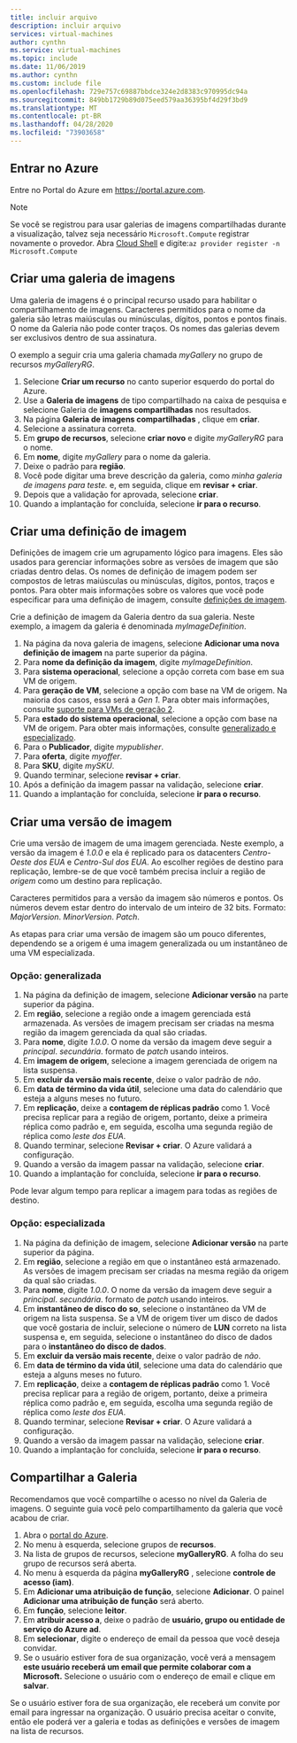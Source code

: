 ```yaml
---
title: incluir arquivo
description: incluir arquivo
services: virtual-machines
author: cynthn
ms.service: virtual-machines
ms.topic: include
ms.date: 11/06/2019
ms.author: cynthn
ms.custom: include file
ms.openlocfilehash: 729e757c69887bbdce324e2d8383c970995dc94a
ms.sourcegitcommit: 849bb1729b89d075eed579aa36395bf4d29f3bd9
ms.translationtype: MT
ms.contentlocale: pt-BR
ms.lasthandoff: 04/28/2020
ms.locfileid: "73903658"
---
```

## <a name="sign-in-to-azure"></a>Entrar no Azure 

Entre no Portal do Azure em https://portal.azure.com.

> [!NOTE]
> Se você se registrou para usar galerias de imagens compartilhadas durante a visualização, talvez seja necessário `Microsoft.Compute` registrar novamente o provedor. Abra [Cloud Shell](https://shell.azure.com/bash) e digite:`az provider register -n Microsoft.Compute`

## <a name="create-an-image-gallery"></a>Criar uma galeria de imagens

Uma galeria de imagens é o principal recurso usado para habilitar o compartilhamento de imagens. Caracteres permitidos para o nome da galeria são letras maiúsculas ou minúsculas, dígitos, pontos e pontos finais. O nome da Galeria não pode conter traços.  Os nomes das galerias devem ser exclusivos dentro de sua assinatura. 

O exemplo a seguir cria uma galeria chamada *myGallery* no grupo de recursos *myGalleryRG*.

1. Selecione **Criar um recurso** no canto superior esquerdo do portal do Azure.
1. Use a **Galeria de imagens** de tipo compartilhado na caixa de pesquisa e selecione Galeria de **imagens compartilhadas** nos resultados.
1. Na página **Galeria de imagens compartilhadas** , clique em **criar**.
1. Selecione a assinatura correta.
1. Em **grupo de recursos**, selecione **criar novo** e digite *myGalleryRG* para o nome.
1. Em **nome**, digite *myGallery* para o nome da galeria.
1. Deixe o padrão para **região**.
1. Você pode digitar uma breve descrição da galeria, como *minha galeria de imagens para teste.* e, em seguida, clique em **revisar + criar**.
1. Depois que a validação for aprovada, selecione **criar**.
1. Quando a implantação for concluída, selecione **ir para o recurso**.
   
## <a name="create-an-image-definition"></a>Criar uma definição de imagem 

Definições de imagem crie um agrupamento lógico para imagens. Eles são usados para gerenciar informações sobre as versões de imagem que são criadas dentro delas. Os nomes de definição de imagem podem ser compostos de letras maiúsculas ou minúsculas, dígitos, pontos, traços e pontos. Para obter mais informações sobre os valores que você pode especificar para uma definição de imagem, consulte [definições de imagem](https://docs.microsoft.com/azure/virtual-machines/windows/shared-image-galleries#image-definitions).

Crie a definição de imagem da Galeria dentro da sua galeria. Neste exemplo, a imagem da galeria é denominada *myImageDefinition*.

1. Na página da nova galeria de imagens, selecione **Adicionar uma nova definição de imagem** na parte superior da página. 
1. Para **nome da definição da imagem**, digite *myImageDefinition*.
1. Para **sistema operacional**, selecione a opção correta com base em sua VM de origem.
1. Para **geração de VM**, selecione a opção com base na VM de origem. Na maioria dos casos, essa será a *Gen 1*. Para obter mais informações, consulte [suporte para VMs de geração 2](https://docs.microsoft.com/azure/virtual-machines/windows/generation-2).
1. Para **estado do sistema operacional**, selecione a opção com base na VM de origem. Para obter mais informações, consulte [generalizado e especializado](../articles/virtual-machines/linux/shared-image-galleries.md#generalized-and-specialized-images).
1. Para o **Publicador**, digite *mypublisher*. 
1. Para **oferta**, digite *myoffer*.
1. Para **SKU**, digite *mySKU*.
1. Quando terminar, selecione **revisar + criar**.
1. Após a definição da imagem passar na validação, selecione **criar**.
1. Quando a implantação for concluída, selecione **ir para o recurso**.


## <a name="create-an-image-version"></a>Criar uma versão de imagem

Crie uma versão de imagem de uma imagem gerenciada. Neste exemplo, a versão da imagem é *1.0.0* e ela é replicado para os datacenters *Centro-Oeste dos EUA* e *Centro-Sul dos EUA*. Ao escolher regiões de destino para replicação, lembre-se de que você também precisa incluir a região de *origem* como um destino para replicação.

Caracteres permitidos para a versão da imagem são números e pontos. Os números devem estar dentro do intervalo de um inteiro de 32 bits. Formato: *MajorVersion*. *MinorVersion*. *Patch*.

As etapas para criar uma versão de imagem são um pouco diferentes, dependendo se a origem é uma imagem generalizada ou um instantâneo de uma VM especializada. 

### <a name="option-generalized"></a>Opção: generalizada

1. Na página da definição de imagem, selecione **Adicionar versão** na parte superior da página.
1. Em **região**, selecione a região onde a imagem gerenciada está armazenada. As versões de imagem precisam ser criadas na mesma região da imagem gerenciada da qual são criadas.
1. Para **nome**, digite *1.0.0*. O nome da versão da imagem deve seguir a *principal*. *secundária*. formato de *patch* usando inteiros. 
1. Em **imagem de origem**, selecione a imagem gerenciada de origem na lista suspensa.
1. Em **excluir da versão mais recente**, deixe o valor padrão de *não*.
1. Em **data de término da vida útil**, selecione uma data do calendário que esteja a alguns meses no futuro.
1. Em **replicação**, deixe a **contagem de réplicas padrão** como 1. Você precisa replicar para a região de origem, portanto, deixe a primeira réplica como padrão e, em seguida, escolha uma segunda região de réplica como *leste dos EUA*.
1. Quando terminar, selecione **Revisar + criar**. O Azure validará a configuração.
1. Quando a versão da imagem passar na validação, selecione **criar**.
1. Quando a implantação for concluída, selecione **ir para o recurso**.

Pode levar algum tempo para replicar a imagem para todas as regiões de destino.

### <a name="option-specialized"></a>Opção: especializada

1. Na página da definição de imagem, selecione **Adicionar versão** na parte superior da página.
1. Em **região**, selecione a região em que o instantâneo está armazenado. As versões de imagem precisam ser criadas na mesma região da origem da qual são criadas.
1. Para **nome**, digite *1.0.0*. O nome da versão da imagem deve seguir a *principal*. *secundária*. formato de *patch* usando inteiros. 
1. Em **instantâneo de disco do so**, selecione o instantâneo da VM de origem na lista suspensa. Se a VM de origem tiver um disco de dados que você gostaria de incluir, selecione o número de **LUN** correto na lista suspensa e, em seguida, selecione o instantâneo do disco de dados para o **instantâneo do disco de dados**. 
1. Em **excluir da versão mais recente**, deixe o valor padrão de *não*.
1. Em **data de término da vida útil**, selecione uma data do calendário que esteja a alguns meses no futuro.
1. Em **replicação**, deixe a **contagem de réplicas padrão** como 1. Você precisa replicar para a região de origem, portanto, deixe a primeira réplica como padrão e, em seguida, escolha uma segunda região de réplica como *leste dos EUA*.
1. Quando terminar, selecione **Revisar + criar**. O Azure validará a configuração.
1. Quando a versão da imagem passar na validação, selecione **criar**.
1. Quando a implantação for concluída, selecione **ir para o recurso**.

## <a name="share-the-gallery"></a>Compartilhar a Galeria

Recomendamos que você compartilhe o acesso no nível da Galeria de imagens. O seguinte guia você pelo compartilhamento da galeria que você acabou de criar.

1. Abra o [portal do Azure](https://portal.azure.com).
1. No menu à esquerda, selecione grupos de **recursos**. 
1. Na lista de grupos de recursos, selecione **myGalleryRG**. A folha do seu grupo de recursos será aberta.
1. No menu à esquerda da página **myGalleryRG** , selecione **controle de acesso (iam)**. 
1. Em **Adicionar uma atribuição de função**, selecione **Adicionar**. O painel **Adicionar uma atribuição de função** será aberto. 
1. Em **função**, selecione **leitor**.
1. Em **atribuir acesso a**, deixe o padrão de **usuário, grupo ou entidade de serviço do Azure ad**.
1. Em **selecionar**, digite o endereço de email da pessoa que você deseja convidar.
1. Se o usuário estiver fora de sua organização, você verá a mensagem **este usuário receberá um email que permite colaborar com a Microsoft.** Selecione o usuário com o endereço de email e clique em **salvar**.

Se o usuário estiver fora de sua organização, ele receberá um convite por email para ingressar na organização. O usuário precisa aceitar o convite, então ele poderá ver a galeria e todas as definições e versões de imagem na lista de recursos.

